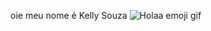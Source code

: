 oie meu nome é Kelly Souza 
![Holaa emoji gif](https://tenor.com/62Fi.gif)
<!---
kellycristina22/kellycristina22 is a ✨ special ✨ repository because its `README.md` (this file) appears on your GitHub profile.
You can click the Preview link to take a look at your changes.
--->
